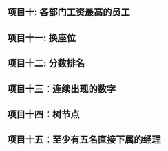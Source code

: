 ## 项目十: 各部门工资最高的员工

## 项目十一: 换座位

## 项目十二:  分数排名

## 项目十三：连续出现的数字

## 项目十四：树节点 

## 项目十五：至少有五名直接下属的经理